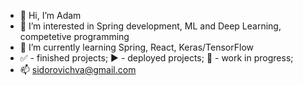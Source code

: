 - 👋 Hi, I’m Adam
- 👀 I’m interested in Spring development, ML and Deep Learning, competetive programming
- 🌱 I’m currently learning Spring, React, Keras/TensorFlow
- :white_check_mark: - finished projects; :arrow_forward: - deployed projects; :construction: - work in progress;
- 📫 sidorovichva@gmail.com

<!---
sidorovichva/sidorovichva is a ✨ special ✨ repository because its `README.md` (this file) appears on your GitHub profile.
You can click the Preview link to take a look at your changes.
--->
